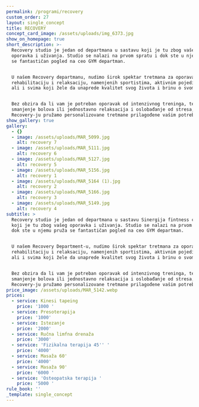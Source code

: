 ```yaml
---
permalink: /programi/recovery
custom_order: 27
layout: single_concept
title: RECOVERY
concept_card_image: /assets/uploads/img_6373.jpg
show_on_homepage: true
short_description: >-
  Recovery studio je jedan od departmana u sastavu koji je tu zbog vašeg
  oporavka i uživanja. Studio se nalazi na prvom spratu i dok ste u njemu pruža
  se fantastičan pogled na ceo GYM departman. 


  U našem Recovery departmanu, nudimo širok spektar tretmana za oporavak,
  rehabilitaciju i relaksaciju, namenjenih sportistima, aktivnim pojedincima,
  ali i svima koji žele da unaprede kvalitet svog života i brinu o svom telu.


  Bez obzira da li vam je potreban oporavak od intenzivnog treninga, terapija za
  smanjenje bolova ili jednostavno relaksacija i oslobađanje od stresa, u
  Recovery-ju pružamo personalizovane tretmane prilagođene vašim potrebama.
show_gallery: true
gallery:
  - {}
  - image: /assets/uploads/MAR_5099.jpg
    alt: recovery 7
  - image: /assets/uploads/MAR_5111.jpg
    alt: recovery 6
  - image: /assets/uploads/MAR_5127.jpg
    alt: recovery 5
  - image: /assets/uploads/MAR_5156.jpg
    alt: recovery 1
  - image: /assets/uploads/MAR_5164 (1).jpg
    alt: recovery 2
  - image: /assets/uploads/MAR_5166.jpg
    alt: recovery 3
  - image: /assets/uploads/MAR_5149.jpg
    alt: recovery 4
subtitle: >
  Recovery studio je jedan od departmana u sastavu Sinergija fintness concepta
  koji je tu zbog vašeg oporavka i uživanja. Studio se nalazi na prvom spratu i
  dok ste u njemu pruža se fantastičan pogled na ceo GYM departman.


  U našem Recovery Department-u, nudimo širok spektar tretmana za oporavak,
  rehabilitaciju i relaksaciju, namenjenih sportistima, aktivnim pojedincima,
  ali i svima koji žele da unaprede kvalitet svog života i brinu o svom telu.


  Bez obzira da li vam je potreban oporavak od intenzivnog treninga, terapija za
  smanjenje bolova ili jednostavno relaksacija i oslobađanje od stresa, u
  Recovery-ju pružamo personalizovane tretmane prilagođene vašim potrebama.
price_image: /assets/uploads/MAR_5142.webp
prices:
  - service: Kinesi tapeing
    price: '1000 '
  - service: Presoterapija
    price: '1000'
  - service: Istezanje
    price: '2000'
  - service: Ručna limfna drenaža
    price: '3000'
  - service: 'Fizikalna terapija 45'' '
    price: '4000'
  - service: Masaža 60'
    price: '4000'
  - service: Masaža 90'
    price: '6000 '
  - service: 'Osteopatska terapija '
    price: '5000 '
rule_book: ''
_template: single_concept
---
```


